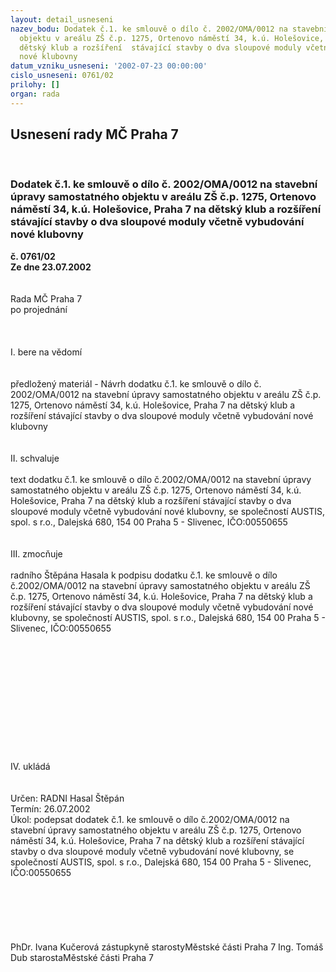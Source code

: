 ```yaml
---
layout: detail_usneseni
nazev_bodu: Dodatek č.1. ke smlouvě o dílo č. 2002/OMA/0012 na stavební úpravy samostatného
  objektu v areálu ZŠ č.p. 1275, Ortenovo náměstí 34, k.ú. Holešovice, Praha 7 na
  dětský klub a rozšíření  stávající stavby o dva sloupové moduly včetně vybudování
  nové klubovny
datum_vzniku_usneseni: '2002-07-23 00:00:00'
cislo_usneseni: 0761/02
prilohy: []
organ: rada
---
```

<div id="ucUsn_pList" class="usn">
	<span><h2>Usnesení rady MČ Praha 7 </h2>
<br></span><div class="standBody">
<span><h3>Dodatek č.1. ke smlouvě o dílo č. 2002/OMA/0012 na stavební úpravy samostatného objektu v areálu ZŠ č.p. 1275, Ortenovo náměstí 34, k.ú. Holešovice, Praha 7 na dětský klub a rozšíření  stávající stavby o dva sloupové moduly včetně vybudování nové klubovny</h3></span><div class="center">
		<strong>č. 0761/02</strong><br>
	</div>
<div class="center">
		<strong>Ze dne 23.07.2002</strong><br><br>
	</div>
<br>Rada MČ Praha 7<br>po projednání<br><br><br><br>I.	bere na vědomí<br><br> <br>předložený materiál - Návrh dodatku č.1. ke smlouvě o dílo č. 2002/OMA/0012 na stavební úpravy samostatného objektu v areálu ZŠ č.p. 1275, Ortenovo náměstí 34, k.ú. Holešovice, Praha 7 na dětský klub a rozšíření  stávající stavby o dva sloupové moduly včetně vybudování nové klubovny<br><br><br>II.	schvaluje <br><br>text dodatku č.1. ke smlouvě o dílo č.2002/OMA/0012 na stavební úpravy samostatného objektu v areálu ZŠ č.p. 1275, Ortenovo náměstí 34, k.ú. Holešovice, Praha 7 na dětský klub a rozšíření  stávající stavby o dva sloupové moduly včetně vybudování nové klubovny, se společností AUSTIS, spol. s r.o., Dalejská 680, 154 00 Praha 5 - Slivenec, IČO:00550655<br><br><br>III.	zmocňuje <br><br>radního Štěpána Hasala k podpisu dodatku č.1. ke smlouvě o dílo č.2002/OMA/0012 na stavební úpravy samostatného objektu v areálu ZŠ č.p. 1275, Ortenovo náměstí 34, k.ú. Holešovice, Praha 7 na dětský klub a rozšíření  stávající stavby o dva sloupové moduly včetně vybudování nové klubovny, se společností AUSTIS, spol. s r.o., Dalejská 680, 154 00 Praha 5 - Slivenec, IČO:00550655<br><br><br><br><br><br><br><br><br><br><br><br><br>IV.	ukládá <br><br> <br>Určen:	RADNI Hasal Štěpán<br>Termín: 26.07.2002<br>Úkol:	podepsat dodatek č.1. ke smlouvě o dílo  č.2002/OMA/0012 na stavební úpravy samostatného objektu v areálu ZŠ č.p. 1275, Ortenovo náměstí 34, k.ú. Holešovice, Praha 7 na dětský klub a rozšíření  stávající stavby o dva sloupové moduly včetně vybudování nové klubovny, se společností AUSTIS, spol. s r.o., Dalejská 680, 154 00 Praha 5 - Slivenec, IČO:00550655<br> <br><br><br><br> <br>	<br>PhDr. Ivana Kučerová zástupkyně starostyMěstské části Praha 7	Ing. Tomáš Dub starostaMěstské části Praha 7<br>	<br><br>
</div>
</div>